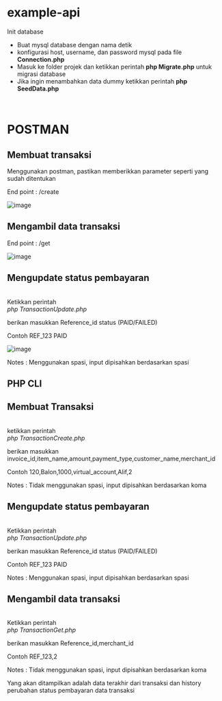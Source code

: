 # example-api

Init database
- Buat mysql database dengan nama detik
- konfigurasi host, username, dan password mysql pada file <b> Connection.php </b>
- Masuk ke folder projek dan ketikkan perintah <b>php Migrate.php</b> untuk migrasi database
- Jika ingin menambahkan data dummy ketikkan perintah <b>php SeedData.php</b>
<br>

<h1> POSTMAN </h1>

<h2> Membuat transaksi </h2>
Menggunakan postman, pastikan memberikkan parameter seperti yang sudah ditentukan
<p> End point : /create </p>
<img src="https://i.ibb.co/JnHFP1g/image.png" alt="image" border="0">

<h2> Mengambil data transaksi </h2>
<p> End point : /get </p>
<img src="https://i.ibb.co/N9Nt0mH/image.png" alt="image" border="0">

<h2> Mengupdate status pembayaran </h2>
<br>
Ketikkan perintah
<br>
<i> php TransactionUpdate.php </i>
<p> berikan masukkan Reference_id status (PAID/FAILED) </p>
<p> Contoh REF_123 PAID </p>
<img src="https://i.ibb.co/861Xcmy/image.png" alt="image" border="0">
<p> Notes : Menggunakan spasi, input dipisahkan berdasarkan spasi

<h2> PHP CLI </h2>
<h2> Membuat Transaksi </h2>
<br>
ketikkan perintah
<br>
<i>php TransactionCreate.php</i>
<br>
<p> berikan masukkan invoice_id,item_name,amount,payment_type,customer_name,merchant_id </p>
<p> Contoh 120,Balon,1000,virtual_account,Alif,2 </p>
<p> Notes : Tidak menggunakan spasi, input dipisahkan berdasarkan koma
<br>
  

<h2> Mengupdate status pembayaran </h2>
<br>
Ketikkan perintah
<br>
<i> php TransactionUpdate.php </i>
<p> berikan masukkan Reference_id status (PAID/FAILED) </p>
<p> Contoh REF_123 PAID </p>
<p> Notes : Menggunakan spasi, input dipisahkan berdasarkan spasi
  

<h2> Mengambil data transaksi </h2>
<br>
Ketikkan perintah
<br>
<i> php TransactionGet.php </i>
<p> berikan masukkan Reference_id,merchant_id </p>
<p> Contoh REF_123,2 </p>
<p> Notes : Tidak menggunakan spasi, input dipisahkan berdasarkan koma
<br>
<p> Yang akan ditampilkan adalah data terakhir dari transaksi dan history perubahan status pembayaran data transaksi </p>
